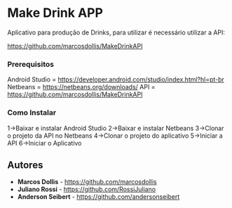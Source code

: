 # Make Drink APP

Aplicativo para produção de Drinks, para utilizar é necessário utilizar a API:

https://github.com/marcosdollis/MakeDrinkAPI

### Prerequisitos
Android Studio = https://developer.android.com/studio/index.html?hl=pt-br
Netbeans = https://netbeans.org/downloads/
API = https://github.com/marcosdollis/MakeDrinkAPI

### Como Instalar

1->Baixar e instalar Android Studio
2->Baixar e instalar Netbeans
3->Clonar o projeto da API no Netbeans
4->Clonar o projeto do aplicativo
5->Iniciar a API
6->Iniciar o Aplicativo

## Autores

* **Marcos Dollis** - https://github.com/marcosdollis
* **Juliano Rossi** - https://github.com/RossiJuliano
* **Anderson Seibert** - https://github.com/andersonseibert



